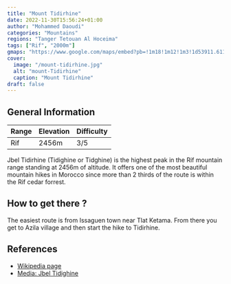 ```yaml
---
title: "Mount Tidirhine"
date: 2022-11-30T15:56:24+01:00
author: "Mohammed Daoudi"
categories: "Mountains"
regions: "Tanger Tetouan Al Hoceima"
tags: ["Rif", "2000m"]
gmaps: "https://www.google.com/maps/embed?pb=!1m18!1m12!1m3!1d53911.61100774292!2d-4.57060786791833!3d34.867447076952935!2m3!1f0!2f0!3f0!3m2!1i1024!2i768!4f13.1!3m3!1m2!1s0xd750c39ee15ffa9%3A0x46d0aeeb5143c0da!2sJbel%20Tidirhine!5e0!3m2!1sen!2sma!4v1669820427608!5m2!1sen!2sma"
cover:
  image: "/mount-tidirhine.jpg"
  alt: "mount-Tidirhine"
  caption: "Mount Tidirhine"
draft: false
---
```


## General Information

| Range | Elevation | Difficulty |
| --- | --- | --- |
| Rif | 2456m | 3/5 |

Jbel Tidirhine (Tidighine or Tidghine) is the highest peak in the Rif mountain range standing at 2456m of altitude. It offers one of the most beautiful mountain hikes in Morocco since more than 2 thirds of the route is within the Rif cedar forrest.

## How to get there ?
The easiest route is from Issaguen town near Tlat Ketama. From there you get to Azila village and then start the hike to Tidirhine.

## References
- [Wikipedia page](https://en.wikipedia.org/wiki/Jbel_Tidirhine)
- [Media: Jbel Tidighine](https://www.youtube.com/watch?v=jjbPyoWxyko)
